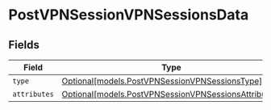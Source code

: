 # PostVPNSessionVPNSessionsData


## Fields

| Field                                                                                                    | Type                                                                                                     | Required                                                                                                 | Description                                                                                              |
| -------------------------------------------------------------------------------------------------------- | -------------------------------------------------------------------------------------------------------- | -------------------------------------------------------------------------------------------------------- | -------------------------------------------------------------------------------------------------------- |
| `type`                                                                                                   | [Optional[models.PostVPNSessionVPNSessionsType]](../models/postvpnsessionvpnsessionstype.md)             | :heavy_minus_sign:                                                                                       | N/A                                                                                                      |
| `attributes`                                                                                             | [Optional[models.PostVPNSessionVPNSessionsAttributes]](../models/postvpnsessionvpnsessionsattributes.md) | :heavy_minus_sign:                                                                                       | N/A                                                                                                      |